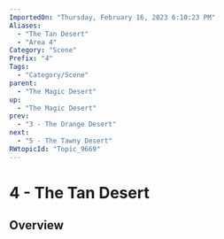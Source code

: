 ```yaml
---
ImportedOn: "Thursday, February 16, 2023 6:10:23 PM"
Aliases:
  - "The Tan Desert"
  - "Area 4"
Category: "Scene"
Prefix: "4"
Tags:
  - "Category/Scene"
parent:
  - "The Magic Desert"
up:
  - "The Magic Desert"
prev:
  - "3 - The Orange Desert"
next:
  - "5 - The Tawny Desert"
RWtopicId: "Topic_9669"
---
```

# 4 - The Tan Desert
## Overview
